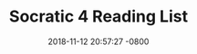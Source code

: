 ---
layout: post
title:  "Socratic 4 Reading List"
date:   2018-11-12 20:57:27 -0800
categories: socratic
---